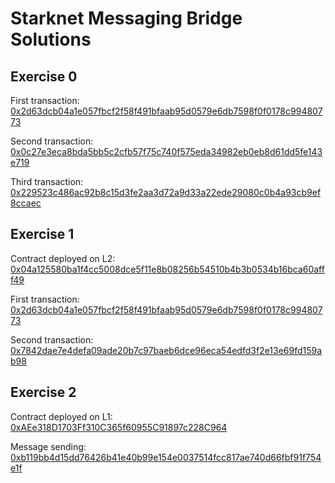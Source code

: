 # Starknet Messaging Bridge Solutions

## Exercise 0

First transaction: [0x2d63dcb04a1e057fbcf2f58f491bfaab95d0579e6db7598f0f0178c99480773](https://goerli.voyager.online/tx/0x2d63dcb04a1e057fbcf2f58f491bfaab95d0579e6db7598f0f0178c99480773)

Second transaction: [0x0c27e3eca8bda5bb5c2cfb57f75c740f575eda34982eb0eb8d61dd5fe143e719](https://goerli.etherscan.io/tx/0x0c27e3eca8bda5bb5c2cfb57f75c740f575eda34982eb0eb8d61dd5fe143e719)

Third transaction: [0x229523c486ac92b8c15d3fe2aa3d72a9d33a22ede29080c0b4a93cb9ef8ccaec](https://goerli.etherscan.io/tx/0x229523c486ac92b8c15d3fe2aa3d72a9d33a22ede29080c0b4a93cb9ef8ccaec)

## Exercise 1 

Contract deployed on L2: [0x04a125580ba1f4cc5008dce5f11e8b08256b54510b4b3b0534b16bca60afff49](https://goerli.voyager.online/contract/0x04a125580ba1f4cc5008dce5f11e8b08256b54510b4b3b0534b16bca60afff49)

First transaction: [0x2d63dcb04a1e057fbcf2f58f491bfaab95d0579e6db7598f0f0178c99480773](https://goerli.voyager.online/tx/0x2d63dcb04a1e057fbcf2f58f491bfaab95d0579e6db7598f0f0178c99480773)

Second transaction: [0x7842dae7e4defa09ade20b7c97baeb6dce96eca54edfd3f2e13e69fd159ab98](https://goerli.voyager.online/tx/0x7842dae7e4defa09ade20b7c97baeb6dce96eca54edfd3f2e13e69fd159ab98)

## Exercise 2 

Contract deployed on L1: [0xAEe318D1703Ff310C365f60955C91897c228C964](https://goerli.etherscan.io/address/0xAEe318D1703Ff310C365f60955C91897c228C964)

Message sending: [0xb119bb4d15dd76426b41e40b99e154e0037514fcc817ae740d66fbf91f754e1f](https://goerli.etherscan.io/tx/0xb119bb4d15dd76426b41e40b99e154e0037514fcc817ae740d66fbf91f754e1f)
